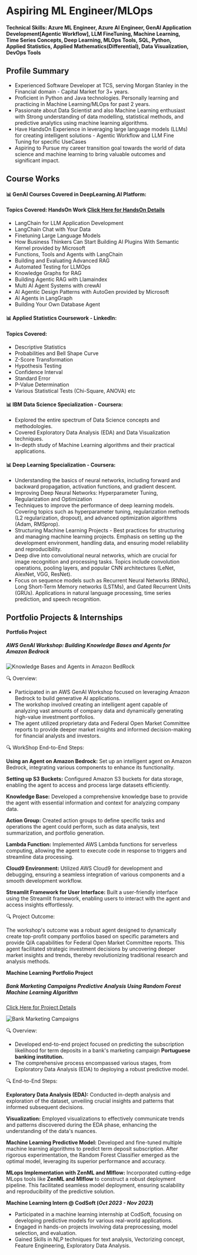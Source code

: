 # Aspiring ML Engineer/MLOps 

#### Technical Skills: Azure ML Engineer, Azure AI Engineer, GenAI Application Development[Agentic Workflow], LLM FineTuning, Machine Learning, Time Series Concepts, Deep Learning, MLOps Tools, SQL, Python, Applied Statistics, Applied Mathematics(Differential), Data Visualization, DevOps Tools

## Profile Summary							       		
- Experienced Software Developer at TCS, serving Morgan Stanley in the Financial domain - Capital Market for 3+ years.
- Proficient in Python and Java technologies. Personally learning and practicing in Machine Learning/MLOps for past 2 years.
- Passionate about Data Scientist and also Machine Learning enthusiast with Strong understanding of data modelling,
  statistical methods, and predictive analytics using machine learning algorithms.
- Have HandsOn Experience in leveraging large language models (LLMs) for creating intelligent solutions - Agentic Workflow and LLM Fine Tuning for specific UseCases  
- Aspiring to Pursue my career transition goal towards the world of data science and machine learning to bring valuable outcomes and significant impact.

## Course Works
#### 📊 GenAI Courses Covered in DeepLearning.AI Platform:
#### Topics Covered: HandsOn Work [Click Here for HandsOn Details](https://github.com/Sivaraj-Sankar/GenAIHandsON)
- LangChain for LLM Application Development 
- LangChain Chat with Your Data
- Finetuning Large Language Models 
- How Business Thinkers Can Start Building AI Plugins With Semantic Kernel provided by Microsoft
- Functions, Tools and Agents with LangChain 
- Building and Evaluating Advanced RAG 
- Automated Testing for LLMOps
- Knowledge Graphs for RAG 
- Building Agentic RAG with Llamaindex 
- Multi AI Agent Systems with crewAI 
- AI Agentic Design Patterns with AutoGen provided by Microsoft
- AI Agents in LangGraph 
- Building Your Own Database Agent

#### 📊 Applied Statistics Coursework - LinkedIn:
#### Topics Covered:
- Descriptive Statistics
- Probabilities and Bell Shape Curve
- Z-Score Transformation
- Hypothesis Testing
- Confidence Interval
- Standard Error
- P-Value Determination
- Various Statistical Tests (Chi-Square, ANOVA) etc

#### 📊 IBM Data Science Specialization - Coursera:
- Explored the entire spectrum of Data Science concepts and methodologies.
- Covered Exploratory Data Analysis (EDA) and Data Visualization techniques.
- In-depth study of Machine Learning algorithms and their practical applications.

#### 📊 Deep Learning Specialization - Coursera:
- Understanding the basics of neural networks, including forward and backward propagation, activation functions, and gradient descent.
- Improving Deep Neural Networks: Hyperparameter Tuning, Regularization and Optimization
- Techniques to improve the performance of deep learning models. Covering topics such as hyperparameter tuning, regularization methods (L2 regularization, dropout), and advanced optimization algorithms (Adam, RMSprop).
- Structuring Machine Learning Projects - Best practices for structuring and managing machine learning projects. Emphasis on setting up the development environment, handling data, and ensuring model reliability and reproducibility.
- Deep dive into convolutional neural networks, which are crucial for image recognition and processing tasks. Topics include convolution operations, pooling layers, and popular CNN architectures (LeNet, AlexNet, VGG, ResNet).
- Focus on sequence models such as Recurrent Neural Networks (RNNs), Long Short-Term Memory networks (LSTMs), and Gated Recurrent Units (GRUs). Applications in natural language processing, time series prediction, and speech recognition.


## Portfolio Projects & Internships
**Portfolio Project**
##### AWS GenAI Workshop: Building Knowledge Bases and Agents for Amazon Bedrock
![Knowledge Bases and Agents in Amazon BedRock](/assets/img/AgenticAIArchitecture.jpg)

🔍 Overview:
* Participated in an AWS GenAI Workshop focused on leveraging Amazon Bedrock to build generative AI applications.
* The workshop involved creating an intelligent agent capable of analyzing vast amounts of company data and dynamically generating high-value investment portfolios.
* The agent utilized proprietary data and Federal Open Market Committee reports to provide deeper market insights and informed decision-making for financial analysts and investors.

🔍 WorkShop End-to-End Steps:

**Using an Agent on Amazon Bedrock:** Set up an intelligent agent on Amazon Bedrock, integrating various components to enhance its functionality.

**Setting up S3 Buckets:** Configured Amazon S3 buckets for data storage, enabling the agent to access and process large datasets efficiently.

**Knowledge Base:** Developed a comprehensive knowledge base to provide the agent with essential information and context for analyzing company data.

**Action Group:** Created action groups to define specific tasks and operations the agent could perform, such as data analysis, text summarization, and portfolio generation.

**Lambda Function:** Implemented AWS Lambda functions for serverless computing, allowing the agent to execute code in response to triggers and streamline data processing.

**Cloud9 Environment:** Utilized AWS Cloud9 for development and debugging, ensuring a seamless integration of various components and a smooth development workflow.

**Streamlit Framework for User Interface:** Built a user-friendly interface using the Streamlit framework, enabling users to interact with the agent and access insights effortlessly.

🔍 Project Outcome:

The workshop's outcome was a robust agent designed to dynamically create top-profit company portfolios based on specific parameters and provide Q/A capabilities for Federal Open Market Committee reports. This agent facilitated strategic investment decisions by uncovering deeper market insights and trends, thereby revolutionizing traditional research and analysis methods.

**Machine Learning Portfolio Project**
##### Bank Marketing Campaigns Predictive Analysis Using Random Forest Machine Learning Algorithm
[Click Here for Project Details](https://github.com/Sivaraj-Sankar/Portfolio_Classification)

![Bank Marketing Campaigns](/assets/img/Global-banking.jpg)

🔍 Overview:
* Developed end-to-end project focused on predicting the subscription likelihood for term deposits in a bank's marketing campaign **Portuguese banking institution.**
* The comprehensive process encompassed various stages, from Exploratory Data Analysis (EDA) to deploying a robust predictive model.

🔍 End-to-End Steps:

**Exploratory Data Analysis (EDA):** Conducted in-depth analysis and exploration of the dataset, unveiling crucial insights and patterns that informed subsequent decisions.

**Visualization:** Employed visualizations to effectively communicate trends and patterns discovered during the EDA phase, enhancing the understanding of the data's nuances.

**Machine Learning Predictive Model:** Developed and fine-tuned multiple machine learning algorithms to predict term deposit subscription. After rigorous experimentation, the Random Forest Classifier emerged as the optimal model, leveraging its superior performance and accuracy.

**MLops Implementation with ZenML and Mlflow:** Incorporated cutting-edge MLops tools like **ZenML and Mlflow** to construct a robust deployment pipeline. This facilitated seamless model deployment, ensuring scalability and reproducibility of the predictive solution.
    
**Machine Learning Intern @ CodSoft (_Oct 2023 - Nov 2023_)**
-	Participated in a machine learning internship at CodSoft, focusing on developing predictive models for various real-world applications.
-	Engaged in hands-on projects involving data preprocessing, model selection, and evaluation.
-	Gained Skills in NLP techniques for text analysis, Vectorizing concept, Feature Engineering, Exploratory Data Analysis.
